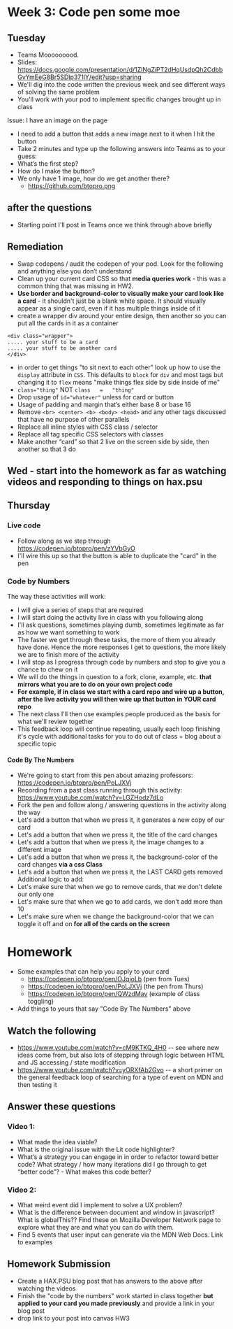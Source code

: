 
# Week 3: Code pen some moe

## Tuesday
- Teams Mooooooood.
- Slides: https://docs.google.com/presentation/d/1ZlNgZiPT2dHqUsdpQh2CdbbGvYmEeG8Br5SDIp371lY/edit?usp=sharing
- We'll dig into the code written the previous week and see different ways of solving the same problem
- You'll work with your pod to implement specific changes brought up in class

Issue: I have an image on the page
- I need to add a button that adds a new image next to it when I hit the button
- Take 2 minutes and type up the following answers into Teams as to your guess:
- What’s the first step?
- How do I make the button?
- We only have 1 image, how do we get another there?
  - https://github.com/btopro.png

## after the questions
- Starting point I'll post in Teams once we think through above briefly

## Remediation
- Swap codepens / audit the codepen of your pod. Look for the following and anything else you don’t understand
- Clean up your current card CSS so that **media queries work** - this was a common thing that was missing in HW2.
- **Use border and background-color to visually make your card look like a card** - it shouldn't just be a blank white space. It should visually appear as a single card, even if it has multiple things inside of it
- create a wrapper div around your entire design, then another so you can put all the cards in it as a container
```
<div class="wrapper">
..... your stuff to be a card
..... your stuff to be another card
</div>
```
- in order to get things "to sit next to each other" look up how to use the `display` attribute in `CSS`. This defaults to `block` for `div` and most tags but changing it to `flex` means "make things flex side by side inside of me"
- `class="thing"` NOT `class   =   "thing"`
- Drop usage of `id="whatever"` unless for card or button
- Usage of padding and margin that’s either base 8 or base 16
- Remove `<br> <center> <b> <body> <head>` and any other tags discussed that have no purpose of other parallels
- Replace all inline styles with CSS class / selector
- Replace all tag specific CSS selectors with classes
- Make another “card” so that 2 live on the screen side by side, then another so that 3 do

## Wed - start into the homework as far as watching videos and responding to things on hax.psu

## Thursday

### Live code
- Follow along as we step through https://codepen.io/btopro/pen/zYVbGyO
- I'll wire this up so that the button is able to duplicate the "card" in the pen

### Code by Numbers
The way these activities will work:
- I will give a series of steps that are required
- I will start doing the activity live in class with you following along
- I'll ask questions, sometimes playing dumb, sometimes legitimate as far as how we want something to work
- The faster we get through these tasks, the more of them you already have done. Hence the more responses I get to questions, the more likely we are to finish more of the activity
- I will stop as I progress through code by numbers and stop to give you a chance to chew on it
- We will do the things in question to a fork, clone, example, etc. **that mirrors what you are to do on your own project code**
- **For example, if in class we start with a card repo and wire up a button, after the live activity you will then wire up that button in YOUR card repo**
- The next class I'll then use examples people produced as the basis for what we'll review together
- This feedback loop will continue repeating, usually each loop finishing it's cycle with additional tasks for you to do out of class + blog about a specific topic

#### Code By The Numbers
- We're going to start from this pen about amazing professors: https://codepen.io/btopro/pen/PoLJXVj
- Recording from a past class running through this activity: https://www.youtube.com/watch?v=LGZHodz7dLo
- Fork the pen and follow along / answering questions in the activity along the way
- Let's add a button that when we press it, it generates a new copy of our card
- Let's add a button that when we press it, the title of the card changes
- Let's add a button that when we press it, the image changes to a different image
- Let's add a button that when we press it, the background-color of the card changes **via a css Class**
- Let's add a button that when we press it, the LAST CARD gets removed
Additional logic to add:
- Let's make sure that when we go to remove cards, that we don't delete our only one
- Let's make sure that when we go to add cards, we don't add more than 10
- Let's make sure when we change the background-color that we can toggle it off and on **for all of the cards on the screen**

# Homework
- Some examples that can help you apply to your card
  - https://codepen.io/btopro/pen/OJqjoLb  (pen from Tues)
  - https://codepen.io/btopro/pen/PoLJXVj (the pen from Thurs)
  - https://codepen.io/btopro/pen/QWzdMav (example of class toggling)
- Add things to yours that say "Code By The Numbers" above

## Watch the following
- https://www.youtube.com/watch?v=cM9KTKQ_4H0 -- see where new ideas come from, but also lots of stepping through logic between HTML and JS accessing / state modification
- https://www.youtube.com/watch?v=yORXfAb2Gvo -- a short primer on the general feedback loop of searching for a type of event on MDN and then testing it

## Answer these questions

### Video 1:
- What made the idea viable?
- What is the original issue with the Lit code highlighter?
- What’s a strategy you can engage in in order to refactor toward better code? What strategy / how many iterations did I go through to get “better code”? - What makes this code better?

### Video 2:
- What weird event did I implement to solve a UX problem?
- What is the difference between document and window in javascript? What is globalThis?? Find these on Mozilla Developer Network page to explore what they are and what you can do with them.
- Find 5 events that user input can generate via the MDN Web Docs. Link to examples

## Homework Submission
- Create a HAX.PSU blog post that has answers to the above after watching the videos
- Finish the "code by the numbers" work started in class together **but applied to your card you made previously** and provide a link in your blog post
- drop link to your post into canvas HW3
